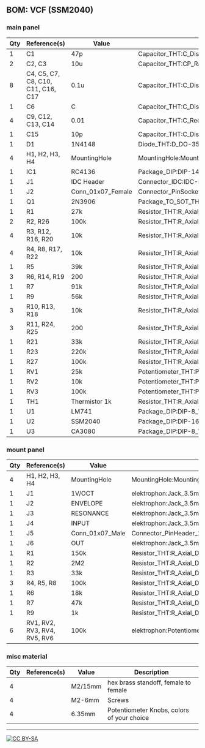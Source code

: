 ## BOM: VCF (SSM2040)

### main panel

|Qty|Reference(s)                      |Value            |Footprint                                                     |
|---|----------------------------------|-----------------|--------------------------------------------------------------|
|1  |C1                                |47p              |Capacitor_THT:C_Disc_D3.4mm_W2.1mm_P2.50mm                    |
|2  |C2, C3                            |10u              |Capacitor_THT:CP_Radial_D5.0mm_P2.50mm                        |
|8  |C4, C5, C7, C8, C10, C11, C16, C17|0.1u             |Capacitor_THT:C_Disc_D3.4mm_W2.1mm_P2.50mm                    |
|1  |C6                                |C                |Capacitor_THT:C_Disc_D3.4mm_W2.1mm_P2.50mm                    |
|4  |C9, C12, C13, C14                 |0.01             |Capacitor_THT:C_Rect_L7.2mm_W5.5mm_P5.00mm_FKS2_FKP2_MKS2_MKP2|
|1  |C15                               |10p              |Capacitor_THT:C_Disc_D3.4mm_W2.1mm_P2.50mm                    |
|1  |D1                                |1N4148           |Diode_THT:D_DO-35_SOD27_P7.62mm_Horizontal                    |
|4  |H1, H2, H3, H4                    |MountingHole     |MountingHole:MountingHole_2.2mm_M2                            |
|1  |IC1                               |RC4136           |Package_DIP:DIP-14_W7.62mm_Socket                             |
|1  |J1                                |IDC Header       |Connector_IDC:IDC-Header_2x05_P2.54mm_Vertical                |
|1  |J2                                |Conn_01x07_Female|Connector_PinSocket_2.54mm:PinSocket_1x07_P2.54mm_Vertical    |
|1  |Q1                                |2N3906           |Package_TO_SOT_THT:TO-92_Inline                               |
|1  |R1                                |27k              |Resistor_THT:R_Axial_DIN0207_L6.3mm_D2.5mm_P10.16mm_Horizontal|
|2  |R2, R26                           |100k             |Resistor_THT:R_Axial_DIN0207_L6.3mm_D2.5mm_P10.16mm_Horizontal|
|4  |R3, R12, R16, R20                 |10k              |Resistor_THT:R_Axial_DIN0207_L6.3mm_D2.5mm_P5.08mm_Vertical   |
|4  |R4, R8, R17, R22                  |10k              |Resistor_THT:R_Axial_DIN0207_L6.3mm_D2.5mm_P10.16mm_Horizontal|
|1  |R5                                |39k              |Resistor_THT:R_Axial_DIN0207_L6.3mm_D2.5mm_P10.16mm_Horizontal|
|3  |R6, R14, R19                      |200              |Resistor_THT:R_Axial_DIN0207_L6.3mm_D2.5mm_P2.54mm_Vertical   |
|1  |R7                                |91k              |Resistor_THT:R_Axial_DIN0207_L6.3mm_D2.5mm_P10.16mm_Horizontal|
|1  |R9                                |56k              |Resistor_THT:R_Axial_DIN0207_L6.3mm_D2.5mm_P10.16mm_Horizontal|
|3  |R10, R13, R18                     |10k              |Resistor_THT:R_Axial_DIN0207_L6.3mm_D2.5mm_P2.54mm_Vertical   |
|3  |R11, R24, R25                     |200              |Resistor_THT:R_Axial_DIN0207_L6.3mm_D2.5mm_P10.16mm_Horizontal|
|1  |R21                               |33k              |Resistor_THT:R_Axial_DIN0207_L6.3mm_D2.5mm_P10.16mm_Horizontal|
|1  |R23                               |220k             |Resistor_THT:R_Axial_DIN0207_L6.3mm_D2.5mm_P10.16mm_Horizontal|
|1  |R27                               |100k             |Resistor_THT:R_Axial_DIN0207_L6.3mm_D2.5mm_P5.08mm_Vertical   |
|1  |RV1                               |25k              |Potentiometer_THT:Potentiometer_Bourns_3296Z_Horizontal       |
|1  |RV2                               |10k              |Potentiometer_THT:Potentiometer_Bourns_3296Z_Horizontal       |
|1  |RV3                               |100k             |Potentiometer_THT:Potentiometer_Bourns_3296Z_Horizontal       |
|1  |TH1                               |Thermistor 1k    |Resistor_THT:R_Axial_DIN0207_L6.3mm_D2.5mm_P7.62mm_Horizontal |
|1  |U1                                |LM741            |Package_DIP:DIP-8_W7.62mm_Socket                              |
|1  |U2                                |SSM2040          |Package_DIP:DIP-16_W7.62mm_Socket                             |
|1  |U3                                |CA3080           |Package_DIP:DIP-8_W7.62mm_Socket                              |

### mount panel

|Qty|Reference(s)                |Value          |Footprint                                                     |
|---|----------------------------|---------------|--------------------------------------------------------------|
|4  |H1, H2, H3, H4              |MountingHole   |MountingHole:MountingHole_2.2mm_M2                            |
|1  |J1                          |1V/OCT         |elektrophon:Jack_3.5mm_WQP-PJ398SM_Vertical                   |
|1  |J2                          |ENVELOPE       |elektrophon:Jack_3.5mm_WQP-PJ398SM_Vertical                   |
|1  |J3                          |RESONANCE      |elektrophon:Jack_3.5mm_WQP-PJ398SM_Vertical                   |
|1  |J4                          |INPUT          |elektrophon:Jack_3.5mm_WQP-PJ398SM_Vertical                   |
|1  |J5                          |Conn_01x07_Male|Connector_PinHeader_2.54mm:PinHeader_1x07_P2.54mm_Vertical    |
|1  |J6                          |OUT            |elektrophon:Jack_3.5mm_WQP-PJ398SM_Vertical                   |
|1  |R1                          |150k           |Resistor_THT:R_Axial_DIN0207_L6.3mm_D2.5mm_P10.16mm_Horizontal|
|1  |R2                          |2M2            |Resistor_THT:R_Axial_DIN0207_L6.3mm_D2.5mm_P10.16mm_Horizontal|
|1  |R3                          |33k            |Resistor_THT:R_Axial_DIN0207_L6.3mm_D2.5mm_P10.16mm_Horizontal|
|3  |R4, R5, R8                  |100k           |Resistor_THT:R_Axial_DIN0207_L6.3mm_D2.5mm_P10.16mm_Horizontal|
|1  |R6                          |18k            |Resistor_THT:R_Axial_DIN0207_L6.3mm_D2.5mm_P10.16mm_Horizontal|
|1  |R7                          |47k            |Resistor_THT:R_Axial_DIN0207_L6.3mm_D2.5mm_P10.16mm_Horizontal|
|1  |R9                          |1k             |Resistor_THT:R_Axial_DIN0207_L6.3mm_D2.5mm_P10.16mm_Horizontal|
|6  |RV1, RV2, RV3, RV4, RV5, RV6|100k           |elektrophon:Potentiometer_Alpha_RD901F-40-00D_Single_Vertical |

### misc material

| Qty | Reference(s)             | Value              | Description | 
|-----|--------------------------|--------------------|-------------|
| 4   |                        | M2/15mm             | hex brass standoff, female to female | 
| 4   |                        | M2-6mm               | Screws   |
| 4   |                        | 6.35mm              | Potentiometer Knobs, colors of your choice   |


---
[![CC BY-SA](https://licensebuttons.net/l/by-sa/3.0/88x31.png)](https://creativecommons.org/licenses/by-sa/4.0/)


